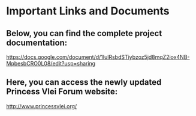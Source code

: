 # Important Links and Documents

## Below, you can find the complete project documentation:
https://docs.google.com/document/d/1IulRsbdSTiybzoz5jd8mqZ2iox4NB-MpbesbCRO0L08/edit?usp=sharing

## Here, you can access the newly updated Princess Vlei Forum website:
http://www.princessvlei.org/
